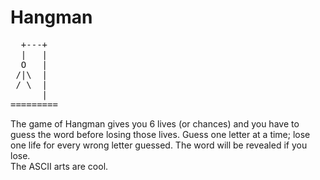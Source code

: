 # Hangman
<pre>
  +---+
  |   |
  O   |
 /|\  |
 / \  |
      |
=========
</pre>
The game of Hangman gives you 6 lives (or chances) and you have to guess the word before losing those lives. Guess one letter at a time; lose one life for every wrong letter guessed. The word will be revealed if you lose.<br />
The ASCII arts are cool.
